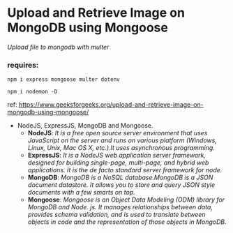 # Upload and Retrieve Image on MongoDB using Mongoose
_Upload file to mongodb with multer_

### requires:
```
npm i express mongoose multer dotenv
```
```
npm i nodemon -D
```

ref: https://www.geeksforgeeks.org/upload-and-retrieve-image-on-mongodb-using-mongoose/ 
* NodeJS, ExpressJS, MongoDB and Mongoose.
  * **NodeJS**: _It is a free open source server environment that uses JavaScript on the server and runs on various platform (Windows, Linux, Unix, Mac OS X, etc.).It uses asynchronous     programming._
  * **ExpressJS**: _It is a NodeJS web application server framework, designed for building single-page, multi-page, and hybrid web applications. It is the de facto standard server framework for node._
  * **MongoDB**: _MongoDB is a NoSQL database.MongoDB is a JSON document datastore. It allows you to store and query JSON style documents with a few smarts on top._
  * **Mongoose**: _Mongoose is an Object Data Modeling (ODM) library for MongoDB and Node. js. It manages relationships between data, provides schema validation, and is used to translate between objects in code and the representation of those objects in MongoDB._

